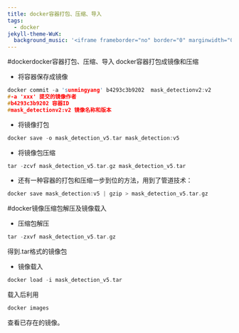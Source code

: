 ```yaml
---
title: docker容器打包、压缩、导入
tags:
  - docker
jekyll-theme-WuK:
  background_music: '<iframe frameborder="no" border="0" marginwidth="0" marginheight="0" width=100% height=86 src="//music.163.com/outchain/player?type=2&id=27876158&auto=0&height=66"></iframe>'
---
```


#dockerdocker容器打包、压缩、导入
docker容器打包成镜像和压缩
- 将容器保存成镜像
```c
docker commit -a 'sunmingyang' b4293c3b9202  mask_detectionv2:v2
#-a 'xxx' 提交的镜像作者
#b4293c3b9202 容器ID
#mask_detectionv2:v2 镜像名称和版本
```

- 将镜像打包
```c
docker save -o mask_detection_v5.tar mask_detection:v5
```

-  将镜像包压缩
```c
tar -zcvf mask_detection_v5.tar.gz mask_detection_v5.tar
```

- 还有一种容器的打包和压缩一步到位的方法，用到了管道技术：
```c
docker save mask_detection:v5 | gzip > mask_detection_v5.tar.gz
```

#docker镜像压缩包解压及镜像载入
- 压缩包解压
```c
tar -zxvf mask_detection_v5.tar.gz
```
得到.tar格式的镜像包
- 镜像载入
```c
docker load -i mask_detection_v5.tar
```

载入后利用
```c
docker images
```

查看已存在的镜像。


